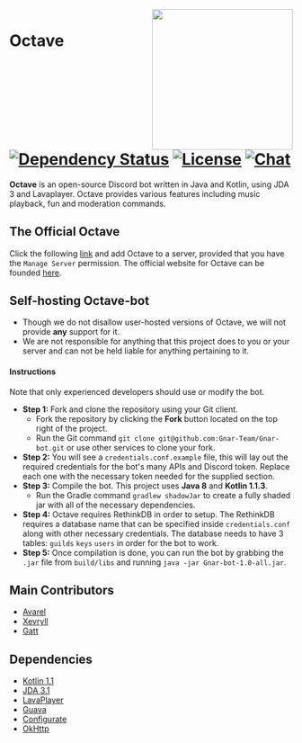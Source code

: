 <img align="right" src="https://octave.gg/assets/img/logo.jpg" height="250" width="250">

# Octave [![Dependency Status](https://www.versioneye.com/user/projects/59516ed46725bd003cde1144/badge.svg?style=flat-square)](https://www.versioneye.com/user/projects/59516ed46725bd003cde1144) [![License](https://img.shields.io/github/license/mashape/apistatus.svg?style=flat-square)](LICENSE) [![Chat](https://img.shields.io/badge/chat-discord-blue.svg?style=flat-square)](https://discord.gg/musicbot)
**Octave** is an open-source Discord bot written in Java and Kotlin, using JDA 3 and Lavaplayer.
Octave provides various features including music playback, fun and moderation commands.

## The Official Octave
Click the following [link](https://discordapp.com/oauth2/authorize?client_id=201492375653056512&scope=bot&permissions=8) and add Octave to a server, provided that you have the
    `Manage Server` permission. The official website for Octave can be founded [here](https://octave.gg/).

## Self-hosting Octave-bot
- Though we do not disallow user-hosted versions of Octave, we will not provide **any** support for it.
- We are not responsible for anything that this project does to you or your server and can not be held liable 
    for anything pertaining to it. 

#### Instructions
Note that only experienced developers should use or modify the bot.

- **Step 1:** Fork and clone the repository using your Git client.
    - Fork the repository by clicking the __Fork__ button located on the top right of the project.
    - Run the Git command `git clone git@github.com:Gnar-Team/Gnar-bot.git` or use other services to
        clone your fork.
- **Step 2:** You will see a `credentials.conf.example` file, this will 
        lay out the required credentials for the bot's many APIs and Discord token. 
        Replace each one with the necessary token needed for the supplied section.
- **Step 3:** Compile the bot. This project uses **Java 8** and **Kotlin 1.1.3**.
    - Run the Gradle command `gradlew shadowJar` to create a fully shaded jar with all of the necessary
        dependencies.
- **Step 4:** Octave requires RethinkDB in order to setup. The RethinkDB requires a database name that
    can be specified inside `credentials.conf` along with other necessary credentials. The database needs to
    have 3 tables: `guilds` `keys` `users` in order for the bot to work.
- **Step 5:** Once compilation is done, you can run the bot by grabbing the `.jar` file from `build/libs` 
        and running `java -jar Gnar-bot-1.0-all.jar`.

## Main Contributors
* [Avarel](https://github.com/Avarel)
* [Xevryll](https://github.com/Xevryll)
* [Gatt](https://github.com/RealGatt)

## Dependencies
* [Kotlin 1.1](https://kotlinlang.org/)
* [JDA 3.1](https://github.com/DV8FromTheWorld/JDA)
* [LavaPlayer](https://github.com/sedmelluq/lavaplayer)
* [Guava](https://github.com/google/guava)
* [Configurate](https://github.com/zml2008/configurate)
* [OkHttp](https://github.com/square/okhttp)
